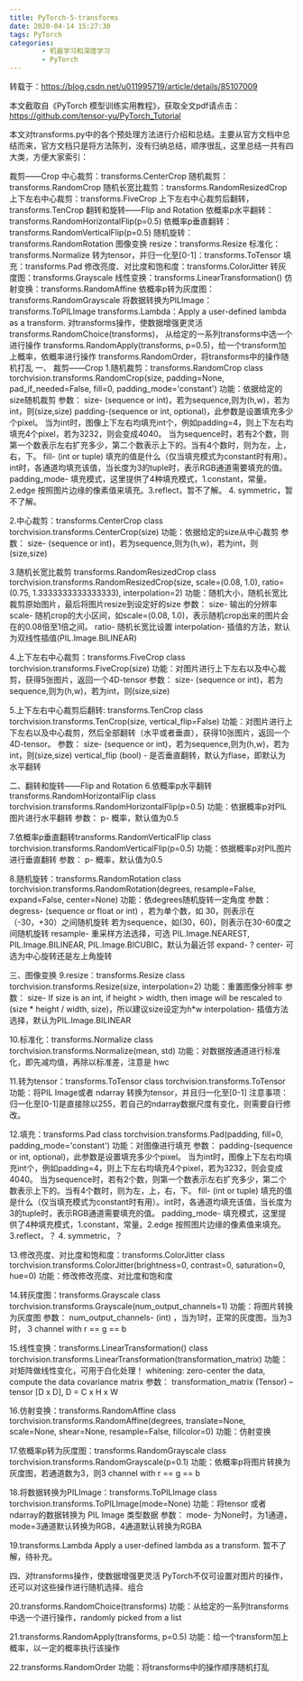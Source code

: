 ```yaml
---
title: PyTorch-5-transforms
date: 2020-04-14 15:27:30
tags: PyTorch
categories:
        - 机器学习和深度学习
        - PyTorch
---
```

转载于：https://blog.csdn.net/u011995719/article/details/85107009

本文截取自《PyTorch 模型训练实用教程》，获取全文pdf请点击：https://github.com/tensor-yu/PyTorch_Tutorial

本文对transforms.py中的各个预处理方法进行介绍和总结。主要从官方文档中总结而来，官方文档只是将方法陈列，没有归纳总结，顺序很乱，这里总结一共有四大类，方便大家索引：

裁剪——Crop 中心裁剪：transforms.CenterCrop 随机裁剪：transforms.RandomCrop 随机长宽比裁剪：transforms.RandomResizedCrop 上下左右中心裁剪：transforms.FiveCrop 上下左右中心裁剪后翻转，transforms.TenCrop
翻转和旋转——Flip and Rotation 依概率p水平翻转：transforms.RandomHorizontalFlip(p=0.5) 依概率p垂直翻转：transforms.RandomVerticalFlip(p=0.5) 随机旋转：transforms.RandomRotation
图像变换 resize：transforms.Resize 标准化：transforms.Normalize 转为tensor，并归一化至[0-1]：transforms.ToTensor 填充：transforms.Pad 修改亮度、对比度和饱和度：transforms.ColorJitter 转灰度图：transforms.Grayscale 线性变换：transforms.LinearTransformation() 仿射变换：transforms.RandomAffine 依概率p转为灰度图：transforms.RandomGrayscale 将数据转换为PILImage：transforms.ToPILImage transforms.Lambda：Apply a user-defined lambda as a transform.
对transforms操作，使数据增强更灵活 transforms.RandomChoice(transforms)， 从给定的一系列transforms中选一个进行操作 transforms.RandomApply(transforms, p=0.5)，给一个transform加上概率，依概率进行操作 transforms.RandomOrder，将transforms中的操作随机打乱
一、 裁剪——Crop
1.随机裁剪：transforms.RandomCrop
class torchvision.transforms.RandomCrop(size, padding=None, pad_if_needed=False, fill=0, padding_mode='constant') 功能：依据给定的size随机裁剪 参数： size- (sequence or int)，若为sequence,则为(h,w)，若为int，则(size,size) padding-(sequence or int, optional)，此参数是设置填充多少个pixel。 当为int时，图像上下左右均填充int个，例如padding=4，则上下左右均填充4个pixel，若为3232，则会变成4040。 当为sequence时，若有2个数，则第一个数表示左右扩充多少，第二个数表示上下的。当有4个数时，则为左，上，右，下。 fill- (int or tuple) 填充的值是什么（仅当填充模式为constant时有用）。int时，各通道均填充该值，当长度为3的tuple时，表示RGB通道需要填充的值。 padding_mode- 填充模式，这里提供了4种填充模式，1.constant，常量。2.edge 按照图片边缘的像素值来填充。3.reflect，暂不了解。 4. symmetric，暂不了解。

2.中心裁剪：transforms.CenterCrop
class torchvision.transforms.CenterCrop(size) 功能：依据给定的size从中心裁剪 参数： size- (sequence or int)，若为sequence,则为(h,w)，若为int，则(size,size)

3.随机长宽比裁剪 transforms.RandomResizedCrop
class torchvision.transforms.RandomResizedCrop(size, scale=(0.08, 1.0), ratio=(0.75, 1.3333333333333333), interpolation=2) 功能：随机大小，随机长宽比裁剪原始图片，最后将图片resize到设定好的size 参数： size- 输出的分辨率 scale- 随机crop的大小区间，如scale=(0.08, 1.0)，表示随机crop出来的图片会在的0.08倍至1倍之间。 ratio- 随机长宽比设置 interpolation- 插值的方法，默认为双线性插值(PIL.Image.BILINEAR)

4.上下左右中心裁剪：transforms.FiveCrop
class torchvision.transforms.FiveCrop(size) 功能：对图片进行上下左右以及中心裁剪，获得5张图片，返回一个4D-tensor 参数： size- (sequence or int)，若为sequence,则为(h,w)，若为int，则(size,size)

5.上下左右中心裁剪后翻转: transforms.TenCrop
class torchvision.transforms.TenCrop(size, vertical_flip=False) 功能：对图片进行上下左右以及中心裁剪，然后全部翻转（水平或者垂直），获得10张图片，返回一个4D-tensor。 参数： size- (sequence or int)，若为sequence,则为(h,w)，若为int，则(size,size) vertical_flip (bool) - 是否垂直翻转，默认为flase，即默认为水平翻转

二、翻转和旋转——Flip and Rotation
6.依概率p水平翻转transforms.RandomHorizontalFlip
class torchvision.transforms.RandomHorizontalFlip(p=0.5) 功能：依据概率p对PIL图片进行水平翻转 参数： p- 概率，默认值为0.5

7.依概率p垂直翻转transforms.RandomVerticalFlip
class torchvision.transforms.RandomVerticalFlip(p=0.5) 功能：依据概率p对PIL图片进行垂直翻转 参数： p- 概率，默认值为0.5

8.随机旋转：transforms.RandomRotation
class torchvision.transforms.RandomRotation(degrees, resample=False, expand=False, center=None) 功能：依degrees随机旋转一定角度 参数： degress- (sequence or float or int) ，若为单个数，如 30，则表示在（-30，+30）之间随机旋转 若为sequence，如(30，60)，则表示在30-60度之间随机旋转 resample- 重采样方法选择，可选 PIL.Image.NEAREST, PIL.Image.BILINEAR, PIL.Image.BICUBIC，默认为最近邻 expand- ? center- 可选为中心旋转还是左上角旋转

三、图像变换
9.resize：transforms.Resize
class torchvision.transforms.Resize(size, interpolation=2) 功能：重置图像分辨率 参数： size- If size is an int, if height > width, then image will be rescaled to (size * height / width, size)，所以建议size设定为h*w interpolation- 插值方法选择，默认为PIL.Image.BILINEAR

10.标准化：transforms.Normalize
class torchvision.transforms.Normalize(mean, std) 功能：对数据按通道进行标准化，即先减均值，再除以标准差，注意是 hwc

11.转为tensor：transforms.ToTensor
class torchvision.transforms.ToTensor 功能：将PIL Image或者 ndarray 转换为tensor，并且归一化至[0-1] 注意事项：归一化至[0-1]是直接除以255，若自己的ndarray数据尺度有变化，则需要自行修改。

12.填充：transforms.Pad
class torchvision.transforms.Pad(padding, fill=0, padding_mode='constant') 功能：对图像进行填充 参数： padding-(sequence or int, optional)，此参数是设置填充多少个pixel。 当为int时，图像上下左右均填充int个，例如padding=4，则上下左右均填充4个pixel，若为3232，则会变成4040。 当为sequence时，若有2个数，则第一个数表示左右扩充多少，第二个数表示上下的。当有4个数时，则为左，上，右，下。 fill- (int or tuple) 填充的值是什么（仅当填充模式为constant时有用）。int时，各通道均填充该值，当长度为3的tuple时，表示RGB通道需要填充的值。 padding_mode- 填充模式，这里提供了4种填充模式，1.constant，常量。2.edge 按照图片边缘的像素值来填充。3.reflect，？ 4. symmetric，？

13.修改亮度、对比度和饱和度：transforms.ColorJitter
class torchvision.transforms.ColorJitter(brightness=0, contrast=0, saturation=0, hue=0) 功能：修改修改亮度、对比度和饱和度

14.转灰度图：transforms.Grayscale
class torchvision.transforms.Grayscale(num_output_channels=1) 功能：将图片转换为灰度图 参数： num_output_channels- (int) ，当为1时，正常的灰度图，当为3时， 3 channel with r == g == b

15.线性变换：transforms.LinearTransformation()
class torchvision.transforms.LinearTransformation(transformation_matrix) 功能：对矩阵做线性变化，可用于白化处理！ whitening: zero-center the data, compute the data covariance matrix 参数： transformation_matrix (Tensor) – tensor [D x D], D = C x H x W

16.仿射变换：transforms.RandomAffine
class torchvision.transforms.RandomAffine(degrees, translate=None, scale=None, shear=None, resample=False, fillcolor=0) 功能：仿射变换

17.依概率p转为灰度图：transforms.RandomGrayscale
class torchvision.transforms.RandomGrayscale(p=0.1) 功能：依概率p将图片转换为灰度图，若通道数为3，则3 channel with r == g == b

18.将数据转换为PILImage：transforms.ToPILImage
class torchvision.transforms.ToPILImage(mode=None) 功能：将tensor 或者 ndarray的数据转换为 PIL Image 类型数据 参数： mode- 为None时，为1通道， mode=3通道默认转换为RGB，4通道默认转换为RGBA

19.transforms.Lambda
Apply a user-defined lambda as a transform. 暂不了解，待补充。

四、对transforms操作，使数据增强更灵活
PyTorch不仅可设置对图片的操作，还可以对这些操作进行随机选择、组合

20.transforms.RandomChoice(transforms)
功能：从给定的一系列transforms中选一个进行操作，randomly picked from a list

21.transforms.RandomApply(transforms, p=0.5)
功能：给一个transform加上概率，以一定的概率执行该操作

22.transforms.RandomOrder
功能：将transforms中的操作顺序随机打乱

